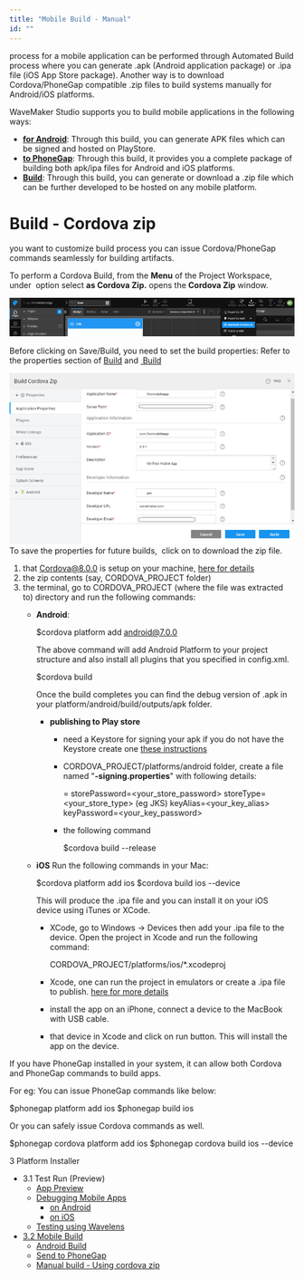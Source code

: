 ```yaml
---
title: "Mobile Build - Manual"
id: ""
---
```


process for a mobile application can be performed through Automated Build process where you can generate .apk (Android application package) or .ipa file (iOS App Store package). Another way is to download Cordova/PhoneGap compatible .zip files to build systems manually for Android/iOS platforms.

WaveMaker Studio supports you to build mobile applications in the following ways:

- **[for Android](/learn/hybrid-mobile/mobile-build-android/)**: Through this build, you can generate APK files which can be signed and hosted on PlayStore.
- **[to PhoneGap](/learn/hybrid-mobile/mobile-build-phonegap/)**: Through this build, it provides you a complete package of building both apk/ipa files for Android and iOS platforms.
- **[Build](#manual)**: Through this build, you can generate or download a .zip file which can be further developed to be hosted on any mobile platform.

# Build - Cordova zip

you want to customize build process you can issue Cordova/PhoneGap commands seamlessly for building artifacts.

To perform a Cordova Build, from the **Menu** of the Project Workspace, under  option select **as Cordova Zip.** opens the **Cordova Zip** window.

[![](../assets/Cordova_Zip.png)](../assets/Cordova_Zip.png)

Before clicking on Save/Build, you need to set the build properties: Refer to the properties section of [Build](#android) and [ Build](/learn/docs/mobile-build/#iOS_Build)

[![](../assets/Build_Cordova_Zip.png)](../assets/Build_Cordova_Zip.png) To save the properties for future builds,  click  on  to download the zip file.

1. that Cordova@8.0.0 is setup on your machine, [here for details](https://cordova.apache.org/)
2. the zip contents (say, CORDOVA\_PROJECT folder)
3. the terminal, go to CORDOVA\_PROJECT (where the file was extracted to) directory and run the following commands:
    - **Android**:
        
        $cordova platform add android@7.0.0
        
        The above command will add Android Platform to your project structure and also install all plugins that you specified in config.xml.
        
        $cordova build
        
        Once the build completes you can find the debug version of .apk in your platform/android/build/outputs/apk folder.
        - **publishing to Play store**
            - need a Keystore for signing your apk if you do not have the Keystore create one [these instructions](http://docs.phonegap.com/phonegap-build/signing/android/#generating-a-private-key)
            - CORDOVA\_PROJECT/platforms/android folder, create a file named "**\-signing.properties**" with following details:
                
                \=<path to keystore file>
                storePassword=<your\_store\_password>
                storeType=<your\_store\_type> (eg JKS)
                keyAlias=<your\_key\_alias>
                keyPassword=<your\_key\_password>
                
            - the following command
                
                $cordova build --release
                
    - **iOS** Run the following commands in your Mac:
        
        $cordova platform add ios
        $cordova build ios --device
        
        This will produce the .ipa file and you can install it on your iOS device using iTunes or XCode.
        - XCode, go to Windows → Devices then add your .ipa file to the device. Open the project in Xcode and run the following command:
            
             CORDOVA\_PROJECT/platforms/ios/\*.xcodeproj
            
        - Xcode, one can run the project in emulators or create a .ipa file to publish. [here for more details](https://developer.apple.com/library/content/documentation/IDEs/Conceptual/AppDistributionGuide/LaunchingYourApponDevices/LaunchingYourApponDevices.html)
        - install the app on an iPhone, connect a device to the MacBook with USB cable.
        - that device in Xcode and click on run button. This will install the app on the device.

If you have PhoneGap installed in your system, it can allow both Cordova and PhoneGap commands to build apps.

For eg: You can issue PhoneGap commands like below:

$phonegap platform add ios
$phonegap build ios

Or you can safely issue Cordova commands as well.

$phonegap cordova platform add ios
$phonegap cordova build ios --device

3 Platform Installer

- 3.1 Test Run (Preview)
    - [App Preview](/learn/hybrid-mobile/test-run/#preview)
    - [Debugging Mobile Apps](/learn/hybrid-mobile/debugging-mobile-apps/)
        - [on Android](/learn/hybrid-mobile/debugging-mobile-apps/#android)
        - [on iOS](/learn/hybrid-mobile/debugging-mobile-apps/#ios)
    - [Testing using Wavelens](/learn/hybrid-mobile/testing-hybrid-mobile-apps-using-wavelens/)
- [3.2 Mobile Build](#)
    - [Android Build](/learn/hybrid-mobile/mobile-build/#android)
    - [Send to PhoneGap](/learn/hybrid-mobile/mobile-build-phonegap/#phonegap)
    - [Manual build - Using cordova zip](#)

